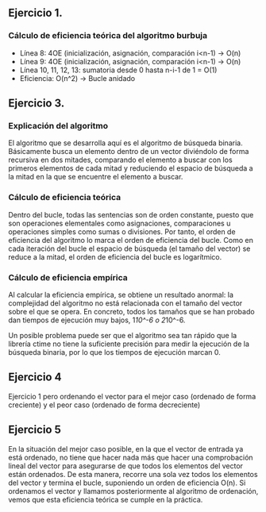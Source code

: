 ## Ejercicio 1.

### Cálculo de eficiencia teórica del algoritmo burbuja

- Línea 8: 4OE (inicialización, asignación, comparación i<n-1) -> O(n)
- Línea 9: 4OE (inicialización, asignación, comparación i<n-1) -> O(n)
- Línea 10, 11, 12, 13: sumatoria desde 0 hasta n-i-1 de 1 = O(1)
- Eficiencia: O(n^2) -> Bucle anidado

## Ejercicio 3.

### Explicación del algoritmo

El algoritmo que se desarrolla aquí es el algoritmo de búsqueda binaria. Básicamente busca un elemento dentro de un vector diviéndolo de forma recursiva en dos mitades, comparando el elemento a buscar con los primeros elementos de cada mitad y reduciendo el espacio de búsqueda a la mitad en la que se encuentre el elemento a buscar.

### Cálculo de eficiencia teórica
Dentro del bucle, todas las sentencias son de orden constante, puesto que son operaciones elementales como asignaciones, comparaciones u operaciones simples como sumas o divisiones. Por tanto, el orden de eficiencia del algoritmo lo marca el orden de eficiencia del bucle. Como en cada iteración del bucle el espacio de búsqueda (el tamaño del vector) se reduce a la mitad, el orden de eficiencia del bucle es logarítmico.

### Cálculo de eficiencia empírica
Al calcular la eficiencia empírica, se obtiene un resultado anormal: la complejidad del algoritmo no está relacionada con el tamaño del vector sobre el que se opera. En concreto, todos los tamaños que se han probado dan tiempos de ejecución muy bajos, 1*10^-6 o 2*10^-6. 

Un posible problema puede ser que el algoritmo sea tan rápido que la librería ctime no tiene la suficiente precisión para medir la ejecución de la búsqueda binaria, por lo que los tiempos de ejecución marcan 0.

## Ejercicio 4
Ejercicio 1 pero ordenando el vector para el mejor caso (ordenado de forma creciente) y el peor caso (ordenado de forma decreciente)

## Ejercicio 5
En la situación del mejor caso posible, en la que el vector de entrada ya está ordenado, no tiene que hacer nada más que hacer una comprobación lineal del vector para asegurarse de que todos los elementos del vector están ordenados. De esta manera, recorre una sola vez todos los elementos del vector y termina el bucle, suponiendo un orden de eficiencia O(n). Si ordenamos el vector y llamamos posteriormente al algoritmo de ordenación, vemos que esta eficiencia teórica se cumple en la práctica.